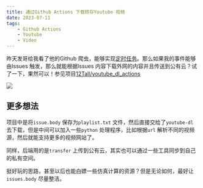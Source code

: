 ```yaml
---
title: 通过Github Actions 下载转存Youtube 视频   
date: 2023-07-11
tags:   
    - Github Actions  
    - Youtube  
    - Video  
---  
```


昨天发哥给我看了他的Github 爬虫，能够实现[定时任务](https://github.com/LPTFF/lptff.github.io/blob/e3abb9332ff45493f9b814010efda71bcb3f1db9/.github/workflows/ci.yml#L2-L8)。那么如果我的事件能够由Issues 触发，那么就能根据Issues 内容下载外网的内容并且传送到公有云？试了一下，果然可以！参见项目[12Tall/youtube_dl_actions](https://github.com/12Tall/youtube_dl_actions)    

![](youtube-dl_actions.png)

## 更多想法   
项目中是将`issue.body` 保存为`playlist.txt` 文件，然后直接交给了`youtube-dl` 去下载，但是中间可以加入一些`python` 处理程序，比如根据`url` 解析不同的视频源，然后就能支持更多的视频网站了。  

同样，后端用的是`transfer` 上传到公有云，其实也可以通过一些工具同步到自己的私有空间。  

挺好玩的思路，甚至以后也能白嫖一些仿真计算的资源？但是无论如何，最好让`issues.body` 尽量整洁。  